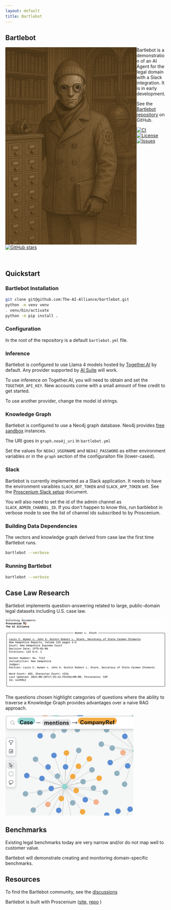 ```yaml
---
layout: default
title: Bartlebot
---
```


## Bartlebot

<img src="./assets/images/bartlebot.png" align="left" width="410px" alt="bartlebot"/>

Bartlebot is a demonstration of an AI Agent for the legal domain with a Slack integration.
It is in early development.

See the [Bartlebot repository](https://github.com/The-AI-Alliance/bartlebot) on GitHub.

[![CI](https://github.com/The-AI-Alliance/bartlebot/actions/workflows/pytest.yml/badge.svg)](https://github.com/The-AI-Alliance/bartlebot/actions/workflows/pytest.yml)
[![License](https://img.shields.io/github/license/The-AI-Alliance/bartlebot)](https://github.com/The-AI-Alliance/bartlebot/tree/main?tab=Apache-2.0-1-ov-file#readme)
[![Issues](https://img.shields.io/github/issues/The-AI-Alliance/bartlebot)](https://github.com/The-AI-Alliance/bartlebot/issues)
[![GitHub stars](https://img.shields.io/github/stars/The-AI-Alliance/bartlebot?style=social)](https://github.com/The-AI-Alliance/bartlebot/stargazers)

<br clear="left"/>

## Quickstart

### Bartlebot Installation

```bash
git clone git@github.com:The-AI-Alliance/bartlebot.git
python -m venv venv
. venv/bin/activate
python -m pip install .
```

### Configuration

In the root of the repository is a default `bartlebot.yml` file.

### Inference

Bartlebot is configured to use Llama 4 models hosted by [Together.AI](https://www.together.ai/) by default.
Any provider supported by [AI Suite](https://github.com/andrewyng/aisuite/) will work.

To use inference on Together.AI, you will need to obtain and set the `TOGETHER_API_KEY`.
New accounts come with a small amount of free credit to get started.

To use another provider, change the model id strings.

### Knowledge Graph

Bartlebot is configured to use a Neo4j graph database.
Neo4j provides [free sandbox](https://neo4j.com/sandbox/) instances.

The URI goes in `graph.neo4j_uri` in `bartlebot.yml`

Set the values for `NEO4J_USERNAME` and `NEO4J_PASSWORD` as either environment variables
or in the `graph` section of the configuraiton file (lower-cased).

### Slack

Bartlebot is currently implemented as a Slack application.  It needs to have the environment varaibles `SLACK_BOT_TOKEN` and `SLACK_APP_TOKEN` set.
See the [Proscenium Slack setup](https://github.com/The-AI-Alliance/proscenium/blob/main/docs/slack-app-setup.md) document.

You will also need to set the id of the admin channel as `SLACK_ADMIN_CHANNEL_ID`.
If you don't happen to know this, run barblebot in verbose mode to see the list of
channel ids subscribed to by Proscenium.

### Building Data Dependencies

The vectors and knowledge graph derived from case law the first time Bartlebot runs.

```bash
bartlebot --verbose
```

### Running Bartlebot

```bash
bartlebot --verbose
```

## Case Law Research

Bartlebot implements question-answering related to
large, public-domain legal datasets including U.S. case law.

<img src="./assets/images/enrich.png" width="600px" alt="legal kg"/>

The questions chosen highlight categories of questions where the ability to traverse a
Knowledge Graph provides advantages over a naive RAG approach.

<img src="./assets/images/legal_kg.png" width="400px" alt="legal kg"/>

## Benchmarks

Existing legal benchmarks today are very narrow and/or do not map well to customer value.

Bartlebot will demonstrate creating and monitoring domain-specific benchmarks.

## Resources

To find the Bartlebot community, see the [discussions](https://github.com/The-AI-Alliance/bartlebot/discussions)

Bartlebot is built with Proscenium ([site](https://the-ai-alliance.github.io/proscenium/), [repo](https://github.com/The-AI-Alliance/proscenium) )

